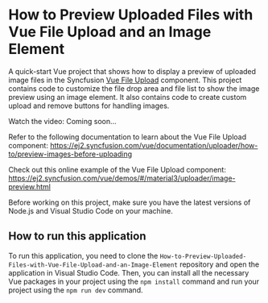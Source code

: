 # How to Preview Uploaded Files with Vue File Upload and an Image Element

A quick-start Vue project that shows how to display a preview of uploaded image files in the Syncfusion [Vue File Upload](https://www.syncfusion.com/vue-components/vue-file-upload?utm_source=github&utm_medium=listing&utm_campaign=tutorial-videos-vue-file-upload-preview-uploaded-files-sample) component. This project contains code to customize the file drop area and file list to show the image preview using an image element. It also contains code to create custom upload and remove buttons for handling images.

Watch the video: Coming soon…

Refer to the following documentation to learn about the Vue File Upload component: https://ej2.syncfusion.com/vue/documentation/uploader/how-to/preview-images-before-uploading 

Check out this online example of the Vue File Upload component: https://ej2.syncfusion.com/vue/demos/#/material3/uploader/image-preview.html

Before working on this project, make sure you have the latest versions of Node.js and Visual Studio Code on your machine.

## How to run this application
To run this application, you need to clone the `How-to-Preview-Uploaded-Files-with-Vue-File-Upload-and-an-Image-Element` repository and open the application in Visual Studio Code. Then, you can install all the necessary Vue packages in your project using the `npm install` command and run your project using the `npm run dev` command. 